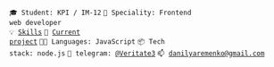 <code>🎓 Student: KPI / IM-12</code>
<code>👷 Speciality: Frontend web developer</code><br>
<code>💡 [Skills](SKILLS.md)</code>
<code>🧻 [Current project](https://github.com/DanilYaremenko/Food-site)</code>
<code>🧑‍💻 Languages: JavaScript</code>
<code>📦 Tech stack: node.js</code>
<code>💬 telegram: [@Veritate3](https://telegram.me/Veritate3)</code>
<code>📫 [danilyaremenko@gmail.com](mailto:danilyaremenko@gmail.com)</code>
